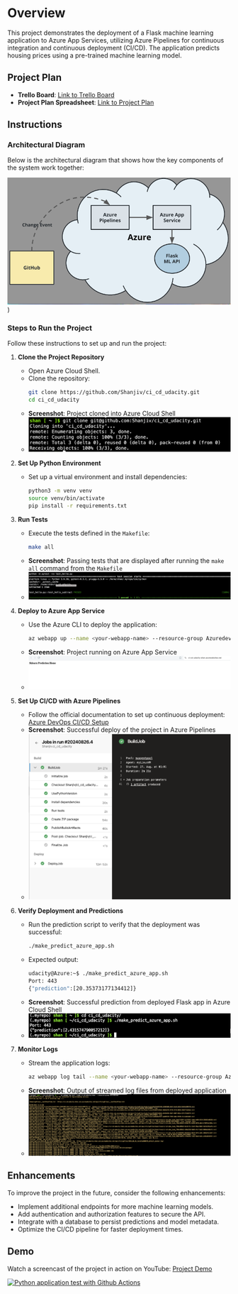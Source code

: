 # Overview

This project demonstrates the deployment of a Flask machine learning application to Azure App Services, utilizing Azure Pipelines for continuous integration and continuous deployment (CI/CD). The application predicts housing prices using a pre-trained machine learning model.

## Project Plan

- **Trello Board**: [Link to Trello Board](<https://trello.com/invite/b/66cb31460463c109026458a4/ATTI913d8b5d37aa9f5f33dadba2fecdb6d6F0E5DF65/udacity-board>)
- **Project Plan Spreadsheet**: [Link to Project Plan](<https://docs.google.com/spreadsheets/d/1MeaFSpnKaqYc1oUi7KAGFZoGGMZVdHVnMz2N1sabxWQ/edit?usp=sharing>)

## Instructions

### Architectural Diagram

Below is the architectural diagram that shows how the key components of the system work together:

![Architectural Diagram](screenshots/architecture.png))

### Steps to Run the Project

Follow these instructions to set up and run the project:

1. **Clone the Project Repository**
   - Open Azure Cloud Shell.
   - Clone the repository:
     ```bash
     git clone https://github.com/Shanjiv/ci_cd_udacity.git
     cd ci_cd_udacity
     ```
   - **Screenshot**: Project cloned into Azure Cloud Shell
   - ![Project Cloned](screenshots/git_clone.png)

2. **Set Up Python Environment**
   - Set up a virtual environment and install dependencies:
     ```bash
     python3 -m venv venv
     source venv/bin/activate
     pip install -r requirements.txt
     ```

3. **Run Tests**
   - Execute the tests defined in the `Makefile`:
     ```bash
     make all
     ```
   - **Screenshot**: Passing tests that are displayed after running the `make all` command from the `Makefile`
   - ![Tests Passed](screenshots/tests_passed.png)

4. **Deploy to Azure App Service**
   - Use the Azure CLI to deploy the application:
     ```bash
     az webapp up --name <your-webapp-name> --resource-group Azuredevops --location westeurope
     ```
   - **Screenshot**: Project running on Azure App Service
   - ![App Running](screenshots/deployed_webapp.png)

5. **Set Up CI/CD with Azure Pipelines**
   - Follow the official documentation to set up continuous deployment:
     [Azure DevOps CI/CD Setup](https://docs.microsoft.com/en-us/azure/devops/pipelines/ecosystems/python-webapp?view=azure-devops)
   - **Screenshot**: Successful deploy of the project in Azure Pipelines
   - ![Pipeline Success](screenshots/pipeline.png)

6. **Verify Deployment and Predictions**
   - Run the prediction script to verify that the deployment was successful:
     ```bash
     ./make_predict_azure_app.sh
     ```
   - Expected output:
     ```bash
     udacity@Azure:~$ ./make_predict_azure_app.sh
     Port: 443
     {"prediction":[20.35373177134412]}
     ```
   - **Screenshot**: Successful prediction from deployed Flask app in Azure Cloud Shell
   - ![Prediction Success](screenshots/make_predict_call.png)

7. **Monitor Logs**
   - Stream the application logs:
     ```bash
     az webapp log tail --name <your-webapp-name> --resource-group Azuredevops
     ```
   - **Screenshot**: Output of streamed log files from deployed application
   - ![Log Output](screenshots/stream_logs.png)

## Enhancements

To improve the project in the future, consider the following enhancements:

- Implement additional endpoints for more machine learning models.
- Add authentication and authorization features to secure the API.
- Integrate with a database to persist predictions and model metadata.
- Optimize the CI/CD pipeline for faster deployment times.

## Demo

Watch a screencast of the project in action on YouTube: [Project Demo](https://www.youtube.com/watch?v=-POkTBa51is)

[![Python application test with Github Actions](https://github.com/Shanjiv/ci_cd_udacity/actions/workflows/pythonapp.yml/badge.svg)](https://github.com/Shanjiv/ci_cd_udacity/actions/workflows/pythonapp.yml)
